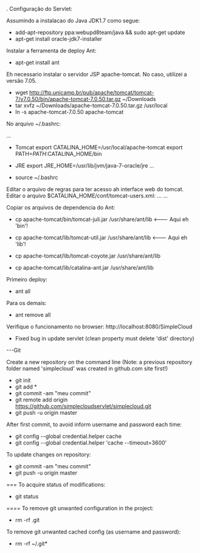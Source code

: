 .
Configuração do Servlet:

Assumindo a instalacao do Java JDK1.7 como segue:

- add-apt-repository ppa:webupd8team/java && sudo apt-get update
- apt-get install oracle-jdk7-installer

Instalar a ferramenta de deploy Ant:
- apt-get install ant

Eh necessario instalar o servidor JSP apache-tomcat.
No caso, utilizei a versão 7.05.

- wget http://ftp.unicamp.br/pub/apache/tomcat/tomcat-7/v7.0.50/bin/apache-tomcat-7.0.50.tar.gz ~/Downloads
- tar xvfz ~/Downloads/apache-tomcat-7.0.50.tar.gz /usr/local
- ln -s apache-tomcat-7.0.50 apache-tomcat

No arquivo ~/.bashrc:

...
- Tomcat
export CATALINA_HOME=/usr/local/apache-tomcat
export PATH=$PATH:$CATALINA_HOME/bin
- JRE
export JRE_HOME=/usr/lib/jvm/java-7-oracle/jre
...

- source ~/.bashrc

Editar o arquivo de regras para ter acesso ah interface web do tomcat.
Editar o arquivo $CATALINA_HOME/conf/tomcat-users.xml:
...
<role rolename="manager-gui"/>
<role rolename="manager-script"/>
<role rolename="admin-gui"/>
<role rolename="admin-script"/>
<user username="admin" password="root" roles="manager-gui,manager-script,admin-gui,admin-script"/>
...

Copiar os arquivos de dependencia do Ant:

- cp apache-tomcat/bin/tomcat-juli.jar /usr/share/ant/lib   <--- Aqui eh 'bin'!

- cp apache-tomcat/lib/tomcat-util.jar /usr/share/ant/lib   <--- Aqui eh 'lib'!
- cp apache-tomcat/lib/tomcat-coyote.jar /usr/share/ant/lib
- cp apache-tomcat/lib/catalina-ant.jar /usr/share/ant/lib

Primeiro deploy:
- ant all

Para os demais:
- ant remove all

Verifique o funcionamento no browser: http://localhost:8080/SimpleCloud

- Fixed bug in update servlet (clean property must delete 'dist' directory)


---Git

Create a new repository on the command line (Note: a previous repository
folder named 'simplecloud' was created in github.com site first!)

- git init
- git add *
- git commit -am "meu commit"
- git remote add origin https://github.com/simplecloudservlet/simplecloud.git
- git push -u origin master

After first commit, to avoid inform username and password each time:

- git config --global credential.helper cache
- git config --global credential.helper 'cache --timeout=3600'

To update changes on repository:
- git commit -am "meu commit"
- git push -u origin master

===
To acquire status of modifications:
- git status

====
To remove git unwanted configuration in the project:
- rm -rf .git

To remove git unwanted cached config (as username and password):
- rm -rf ~/.git*


